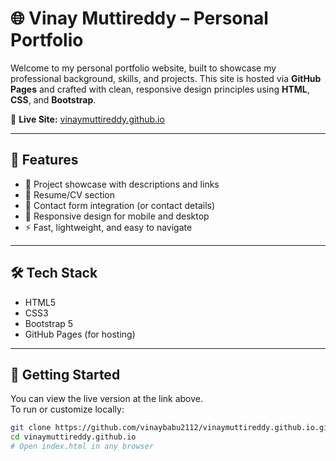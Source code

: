 # 🌐 Vinay Muttireddy – Personal Portfolio

Welcome to my personal portfolio website, built to showcase my professional background, skills, and projects. This site is hosted via **GitHub Pages** and crafted with clean, responsive design principles using **HTML**, **CSS**, and **Bootstrap**.

🔗 **Live Site:** [vinaymuttireddy.github.io](https://vinaybabu2112.github.io/vinaymuttireddy.github.io/)

---

## 📌 Features

- 💼 Project showcase with descriptions and links
- 📄 Resume/CV section
- 📧 Contact form integration (or contact details)
- 🎨 Responsive design for mobile and desktop
- ⚡ Fast, lightweight, and easy to navigate

---

## 🛠️ Tech Stack

- HTML5  
- CSS3  
- Bootstrap 5  
- GitHub Pages (for hosting)

---

## 🚀 Getting Started

You can view the live version at the link above.  
To run or customize locally:

```bash
git clone https://github.com/vinaybabu2112/vinaymuttireddy.github.io.git
cd vinaymuttireddy.github.io
# Open index.html in any browser
